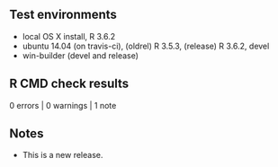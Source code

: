 ## Test environments

* local OS X install, R 3.6.2
* ubuntu 14.04 (on travis-ci), (oldrel) R 3.5.3, (release) R 3.6.2, devel
* win-builder (devel and release)

## R CMD check results

0 errors | 0 warnings | 1 note

## Notes

* This is a new release.
